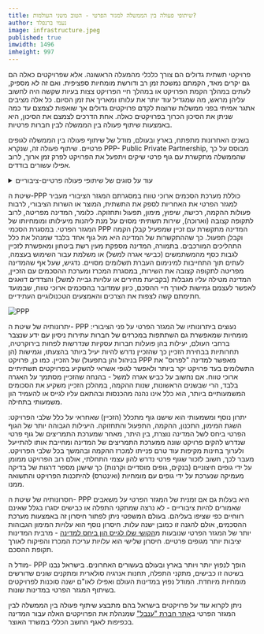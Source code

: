 ```yaml
---
title: שיתופי פעולה בין הממשלה למגזר הפרטי - הטוב משני העולמות?
author: נעמי ברנפלד
image: infrastructure.jpeg
published: true
imwidth: 1496
imheight: 997
---
```


פרויקטי תשתית גדולים הם צורך כלכלי מהמעלה הראשונה. אלא שפרויקטים כאלה הם גם יקרים מאד, הקמתם נמשכת זמן רב ודורשת מומחיות ספציפית. ואם זה לא מספיק, לעתים במהלך הקמת הפרויקט או במהלך חיי הפרויקט צצות בעיות שקשה היה לחשוב עליהן מראש, מה שמגדיל עוד יותר את עלותו ומאריך את זמן הסיום. כל אלה מציבים אתגר אמיתי בפני ממשלות שרוצות לקדם פרויקטים גדולים אך שואפות לצמצם עד כמה שניתן את הסיכון הכרוך בפרויקטים כאלה. אחת הדרכים לצמצם את הסיכון, היא באמצעות שיתוף פעולה בין הממשלה לבין חברות פרטיות. <!--more-->

בשנים האחרונות מתפתח, בארץ ובעולם, מודל של שיתוף פעולה בין הממשלה לגופים פרטיים. שיתוף פעולה זה, שנקרא PPP- Public Private Partnership, מבוסס על כך שהממשלה מתקשרת עם גוף פרטי שיקים ויתפעל את הפרויקט לפרק זמן ארוך, לרוב אפילו עשורים בודדים.

<details><summary>עוד על סוגים של שיתופי פעולה פרטיים-ציבוריים</summary>

ישנם מגוון סוגי הסכמי PPP: הנפוץ בישראל הוא BOT- Build, Operate, Transfer. הזכיין מתכנן, בונה ומתפעל את הפרויקט ובסופו של הסכם הזיכיון מעביר את הפרויקט לידי המדינה. במסגרת הסכמיBOT מוטלת, לרוב, אגרה ישירה על המשתמשים. דוגמה מרכזית להסכם BOT בישראל היא כביש 6: האגרה לשימוש בכביש מוטלת ישירות על המשתמשים. סוג נוסף של פרויקט ציבורי בשיתוף המגזר הפרטי הוא BOO-Build, Operate,Ownבמסגרתו בתום תקופת הזיכיון הפרויקט נשאר בבעלותו של הזכיין. מתקן ההתפלה בפלמחים 

</details>

שיטת ה-PPP כוללת מערכת הסכמים ארוכי טווח במסגרתם המגזר הציבורי מעביר למגזר הפרטי את האחריות לספק את התשתית, המוצר או השרות הציבורי, לרבות פעולות ההקמה, רכישה, שיפוץ, מימון, תפעול ותחזוקה. כלומר, המדינה מפריטה, לרוב לתקופה קצובה (וארוכה), שירות תשתיתי מסוים על מנת ליהנות מיעילותו ומומחיותו של המגזר הפרטי. במסגרת הסכמי PPP המדינה מתקשרת עם זכיין שמפעיל קבלן הקמה וקבלן תפעול. כך שההתקשרות של המדינה היא מול גוף אחד בלבד שמנהל את כלל התהליכים המורכבים. בתמורה, המדינה מספקת מעין רשת ביטחון ומאפשרת לזכיין לגבות כסף מהמשתמשים (כבישי אגרה למשל) או משלמת עבור השימוש בעצמה, לעתים תוך התחייבות למינימום העברת תשלומים מסויים. נדגיש, שעל אף שהמדינה מפריטה לתקופה קצובה את השירות, במסגרת המכרז ומערכת ההסכמים עם הזכיין, המדינה מטילה עליו מגבלות (בקביעת מחירים או עלויות גבייה למשל) והצדדים דואגים לאפשר לעצמם גמישות לאורך חיי ההסכם, כיוון שמדובר בהסכמים ארוכי טווח, שבמועד חתימתם קשה לצפות את הצרכים והאמצעים הטכנולוגיים העתידיים.

![PPP]({{site.baseurl}}/chaluny.github.io/images/infrastructure.jpeg)

יתרונותיה של שיטת ה- PPP נעוצים ביתרונותיו של המגזר הפרטי על פני הציבורי: מומחיות שמאפשרת גם השתתפות במכרזים של חברות עתירות ניסיון עם ידע שנצבר ברחבי העולם, יעילות בהן פועלות חברות עסקיות שנדרשות לפחות בירוקרטיה, תחרותיות בבחירת הזכיין כך שהזכיין נדרש להיות יעיל ביותר בהצעתו, וגמישות (הן בניהול והן בתפעול) של הזכיין. כמו כן, פרויקט PPP מאפשר למדינה "לפרוס" את התשלומים בעד פרויקט יקר ביותר ולאפשר לגופי אשראי להשקיע בפרויקטים תשתיתיים ארוכי טווח. אם נחשוב על כביש אגרה למשל - בהנחה שהזכיין מסתמך על האגרה בלבד, הרי שבשנים הראשונות, שנות ההקמה, במהלכן הזכיין משקיע את הסכומים המשמעותיים ביותר, הוא כלל אינו נהנה מהכנסות ובהתאם עליו לגייס או להעמיד הון משמעותי בתחילה.

יתרון נוסף ומשמעותי הוא שישנו גוף מתכלל (הזכיין) שאחראי על כלל שלבי הפרויקט: השגת המימון, התכנון, ההקמה, התפעול והתחזוקה. היעילות הגבוהה יותר של הגוף הפרטי ביחס לשל המדינה נוצרת, בין היתר, מאחר שמערכת התמריצים של גוף פרטי שנדרש להקים פרויקט שונה ממערכת התמריצים של המדינה ומחייבת אותו להתייעל ולערוך בחינות מקיפות עוד טרם פנייתו למכרז ההקמה ובהמשך בכל שלבי הפרויקט. מעבר לכך, חשוב לזכור שגוף פרטי נדרש להון עצמי התחלתי, אולם רוב הפרויקט ממומן על ידי גופים חיצוניים (בנקים, גופים מוסדיים וקרנות) כך שישנן מספר דרגות של בדיקה מעמיקה שנערכת על ידי גופים עם מומחיות (ואינטרס) להיתכנות הפרויקט והתשואה ממנו.

חסרונותיה של שיטת ה- PPP היא בעלות גם אם זמנית של המגזר הפרטי על משאבים שאמורים להיות ציבוריים - לא נרצה שמתקני התפלה או כבישים יסגרו בגלל שאינם רווחיים כפי שציפו בעליהם. בעולם המשפטי ניתן לפתור חיסרון זה באמצעות מערכת ההסכמים, אולם להגנה זו כמובן ישנה עלות. חיסרון נוסף הוא עלויות המימון הגבוהות יותר של המגזר הפרטי שנובעות מ[הקושי שלו לגייס הון ביחס למדינה](https://infrastructureaustralia.gov.au/policy-publications/publications/files/The_Value_of_PFI.pdf) - מרבית המדינות יציבות יותר מגופים פרטיים. חיסרון שלישי הוא עלויות עריכת המכרז והפיקוח לאורך תקופת ההסכם.

מודל ה- PPP הופך לנפוץ יותר ויותר בארץ ובעולם בעשורים האחרונים. בישראל נבנו בשיטה זו כבישים, מתקני התפלה, תחנות אנרגיה סולארית ומתקנים שונים שדורשים מומחיות מיוחדת. המודל נפוץ במדינות העולם ואפילו לאו"ם ישנה סוכנות לפרויקטים בשיתוף המגזר הפרטי במדינות שונות.

ניתן לקרוא עוד על פרויקטים בישראל בהם מתבצע שיתוף פעולה בין הממשלה לבין המגזר הפרטי ב[אתר חברת "ענבל"](https://www.inbal.co.il/HomeWebPages/BasicConcepts.aspx) שמנהלת את הפרויקטים האלה עבור המדינה בכפיפות לאגף החשב הכללי במשרד האוצר.

